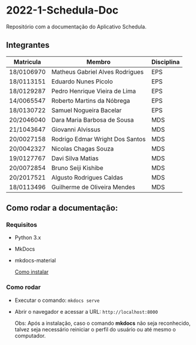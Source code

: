 # 2022-1-Schedula-Doc
Repositório com a documentação do Aplicativo Schedula.

## Integrantes

| Matricula | Membro | Disciplina |
|---|---|---|
| 18/0106970 | Matheus Gabriel Alves Rodrigues | EPS |
| 18/0113151 | Eduardo Nunes Picolo            | EPS |
| 18/0129287 | Pedro Henrique Vieira de Lima   | EPS |
| 14/0065547 | Roberto Martins da Nóbrega      | EPS |
| 18/0130722 | Samuel Nogueira Bacelar         | EPS |
| 20/2046040 |	Dara Maria Barbosa de Sousa | MDS |
| 21/1043647 |	Giovanni Alvissus | MDS |
| 20/0027158 |	Rodrigo Edmar Wright Dos Santos | MDS |
| 20/0042327 |	Nicolas Chagas Souza | MDS |
| 19/0127767 |	Davi Silva Matias | MDS |
| 20/0072854 |	Bruno Seiji Kishibe | MDS |
| 20/2017521 |	Algusto Rodrigues Caldas | MDS |
| 18/0113496 |	Guilherme de Oliveira Mendes | MDS |


## Como rodar a documentação:

### Requisitos

  - Python 3.x
  - MkDocs
  - mkdocs-material

    [Como instalar](https://squidfunk.github.io/mkdocs-material/getting-started/)



### Como rodar

  - Executar o comando: `mkdocs serve`
  - Abrir o navegador e acessar a URL: `http://localhost:8000`
    
    Obs: Após a instalação, caso o comando __mkdocs__ não seja reconhecido, talvez seja necessário reiniciar o perfil do usuário ou até mesmo o computador.
